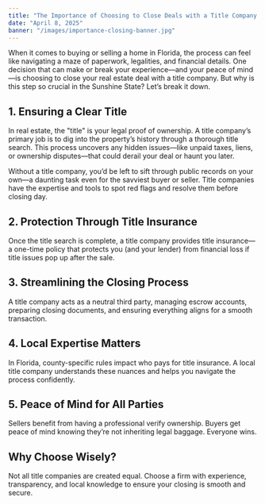 ```yaml
---
title: "The Importance of Choosing to Close Deals with a Title Company in Florida"
date: "April 8, 2025"
banner: "/images/importance-closing-banner.jpg"
---
```


When it comes to buying or selling a home in Florida, the process can feel like navigating a maze of paperwork, legalities, and financial details. One decision that can make or break your experience—and your peace of mind—is choosing to close your real estate deal with a title company. But why is this step so crucial in the Sunshine State? Let’s break it down.

## 1. Ensuring a Clear Title

In real estate, the "title" is your legal proof of ownership. A title company’s primary job is to dig into the property’s history through a thorough title search. This process uncovers any hidden issues—like unpaid taxes, liens, or ownership disputes—that could derail your deal or haunt you later.

Without a title company, you’d be left to sift through public records on your own—a daunting task even for the savviest buyer or seller. Title companies have the expertise and tools to spot red flags and resolve them before closing day.

## 2. Protection Through Title Insurance

Once the title search is complete, a title company provides title insurance—a one-time policy that protects you (and your lender) from financial loss if title issues pop up after the sale.

## 3. Streamlining the Closing Process

A title company acts as a neutral third party, managing escrow accounts, preparing closing documents, and ensuring everything aligns for a smooth transaction.

## 4. Local Expertise Matters

In Florida, county-specific rules impact who pays for title insurance. A local title company understands these nuances and helps you navigate the process confidently.

## 5. Peace of Mind for All Parties

Sellers benefit from having a professional verify ownership. Buyers get peace of mind knowing they’re not inheriting legal baggage. Everyone wins.

## Why Choose Wisely?

Not all title companies are created equal. Choose a firm with experience, transparency, and local knowledge to ensure your closing is smooth and secure.
